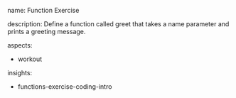 name: Function Exercise

description: Define a function called greet that takes a name parameter and prints a greeting message.

aspects:
  - workout

insights:
  - functions-exercise-coding-intro

